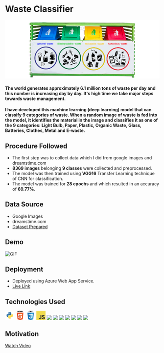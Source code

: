 # Waste Classifier
![GIF](static/images/waste_bins.png)

#### The world generates approximately 6.1 million tons of waste per day and this number is increasing day by day. It's high time we take major steps towards waste management.
#### I have developed this machine learning (deep learning) model that can classify 9 categories of waste. When a random image of waste is fed into the model, it identifies the material in the image and classifies it as one of the 9 categories: Light Bulb, Paper, Plastic, Organic Waste, Glass, Batteries, Clothes, Metal and E-waste.

## Procedure Followed
- The first step was to collect data which I did from google images and dreamstime.com
- **8369 images** belonging **9 classes** were collected and preprocessed.
- The model was then trained using **VGG16** Transfer Learning technique of CNN for classification.
- The model was trained for **28 epochs** and which resulted in an accuracy of **69.77%**.

## Data Source
- Google Images
- dreamstime.com
- [Dataset Prepared](https://drive.google.com/drive/folders/1CTvT_gnTvwlcKwJ8yz4jUOs0JYTKrplA?usp=sharing)

## Demo
![GIF](readme_resources/projectDemo.gif)

## Deployment
- Deployed using Azure Web App Service.
- [Live Link](http://wasterecycling-env.eba-xcpktyd2.us-east-2.elasticbeanstalk.com/)

## Technologies Used
<code><img height="30" src="https://raw.githubusercontent.com/github/explore/80688e429a7d4ef2fca1e82350fe8e3517d3494d/topics/python/python.png"></code>
<code><img height="30" src="https://raw.githubusercontent.com/github/explore/80688e429a7d4ef2fca1e82350fe8e3517d3494d/topics/html/html.png"></code>
<code><img height="30" src="https://raw.githubusercontent.com/github/explore/80688e429a7d4ef2fca1e82350fe8e3517d3494d/topics/css/css.png"></code>
<code><img height="30" src="https://raw.githubusercontent.com/github/explore/80688e429a7d4ef2fca1e82350fe8e3517d3494d/topics/javascript/javascript.png"></code>
<code><img height="30" src="https://github.com/tomchen/stack-icons/raw/master/logos/bootstrap.svg"></code>
<code><img height="30" src="https://img.stackshare.io/service/5601/keras.png"></code>
<code><img height="30" src="https://cdn.icon-icons.com/icons2/2389/PNG/512/flask_logo_icon_145276.png"></code>
<code><img height="30" src="https://raw.githubusercontent.com/numpy/numpy/7e7f4adab814b223f7f917369a72757cd28b10cb/branding/icons/numpylogo.svg"></code>
<code><img height="30" src="https://matplotlib.org/_static/logo2.svg"></code>
<code><img height="30" src="https://upload.wikimedia.org/wikipedia/commons/1/11/TensorFlowLogo.svg"></code>
<code><img height="30" src="https://swimburger.net/media/ppnn3pcl/azure.png"></code>

## Motivation
[Watch Video](https://www.youtube.com/watch?v=NhF4pXBNfq8)
